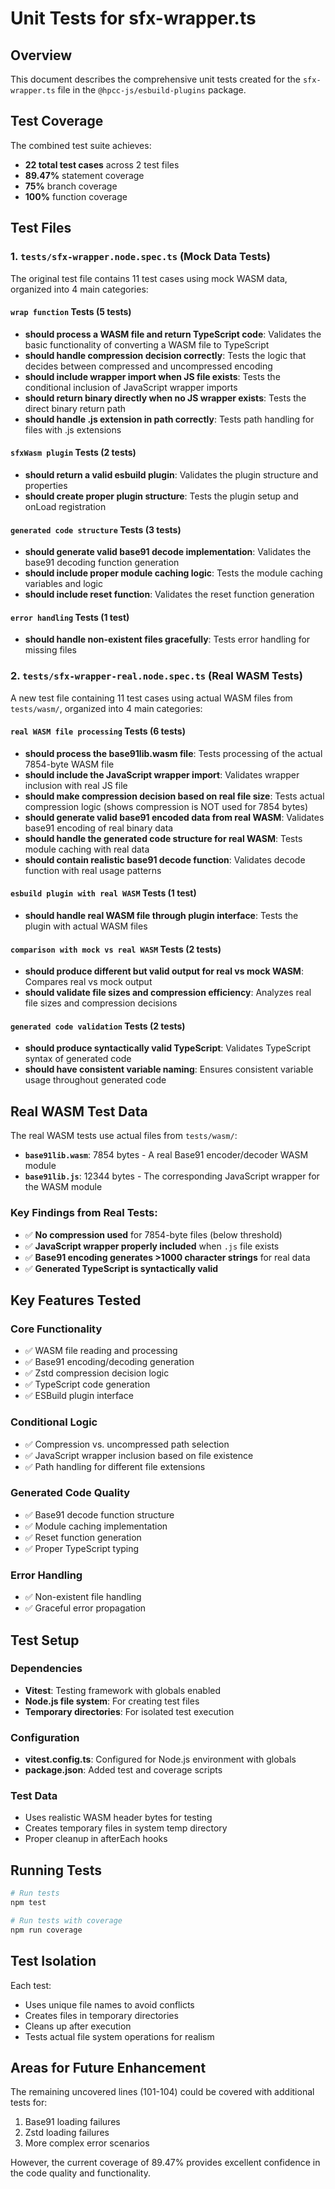 # Unit Tests for sfx-wrapper.ts

## Overview

This document describes the comprehensive unit tests created for the `sfx-wrapper.ts` file in the `@hpcc-js/esbuild-plugins` package.

## Test Coverage

The combined test suite achieves:
- **22 total test cases** across 2 test files
- **89.47%** statement coverage
- **75%** branch coverage  
- **100%** function coverage

## Test Files

### 1. `tests/sfx-wrapper.node.spec.ts` (Mock Data Tests)

The original test file contains 11 test cases using mock WASM data, organized into 4 main categories:

#### `wrap function` Tests (5 tests)
- **should process a WASM file and return TypeScript code**: Validates the basic functionality of converting a WASM file to TypeScript
- **should handle compression decision correctly**: Tests the logic that decides between compressed and uncompressed encoding
- **should include wrapper import when JS file exists**: Tests the conditional inclusion of JavaScript wrapper imports
- **should return binary directly when no JS wrapper exists**: Tests the direct binary return path
- **should handle .js extension in path correctly**: Tests path handling for files with .js extensions

#### `sfxWasm plugin` Tests (2 tests)
- **should return a valid esbuild plugin**: Validates the plugin structure and properties
- **should create proper plugin structure**: Tests the plugin setup and onLoad registration

#### `generated code structure` Tests (3 tests)
- **should generate valid base91 decode implementation**: Validates the base91 decoding function generation
- **should include proper module caching logic**: Tests the module caching variables and logic
- **should include reset function**: Validates the reset function generation

#### `error handling` Tests (1 test)
- **should handle non-existent files gracefully**: Tests error handling for missing files

### 2. `tests/sfx-wrapper-real.node.spec.ts` (Real WASM Tests)

A new test file containing 11 test cases using actual WASM files from `tests/wasm/`, organized into 4 main categories:

#### `real WASM file processing` Tests (6 tests)
- **should process the base91lib.wasm file**: Tests processing of the actual 7854-byte WASM file
- **should include the JavaScript wrapper import**: Validates wrapper inclusion with real JS file
- **should make compression decision based on real file size**: Tests actual compression logic (shows compression is NOT used for 7854 bytes)
- **should generate valid base91 encoded data from real WASM**: Validates base91 encoding of real binary data
- **should handle the generated code structure for real WASM**: Tests module caching with real data
- **should contain realistic base91 decode function**: Validates decode function with real usage patterns

#### `esbuild plugin with real WASM` Tests (1 test)
- **should handle real WASM file through plugin interface**: Tests the plugin with actual WASM files

#### `comparison with mock vs real WASM` Tests (2 tests)
- **should produce different but valid output for real vs mock WASM**: Compares real vs mock output
- **should validate file sizes and compression efficiency**: Analyzes real file sizes and compression decisions

#### `generated code validation` Tests (2 tests)
- **should produce syntactically valid TypeScript**: Validates TypeScript syntax of generated code
- **should have consistent variable naming**: Ensures consistent variable usage throughout generated code

## Real WASM Test Data

The real WASM tests use actual files from `tests/wasm/`:
- **`base91lib.wasm`**: 7854 bytes - A real Base91 encoder/decoder WASM module
- **`base91lib.js`**: 12344 bytes - The corresponding JavaScript wrapper for the WASM module

### Key Findings from Real Tests:
- ✅ **No compression used** for 7854-byte files (below threshold)
- ✅ **JavaScript wrapper properly included** when `.js` file exists
- ✅ **Base91 encoding generates >1000 character strings** for real data
- ✅ **Generated TypeScript is syntactically valid**

## Key Features Tested

### Core Functionality
- ✅ WASM file reading and processing
- ✅ Base91 encoding/decoding generation
- ✅ Zstd compression decision logic
- ✅ TypeScript code generation
- ✅ ESBuild plugin interface

### Conditional Logic
- ✅ Compression vs. uncompressed path selection
- ✅ JavaScript wrapper inclusion based on file existence
- ✅ Path handling for different file extensions

### Generated Code Quality
- ✅ Base91 decode function structure
- ✅ Module caching implementation
- ✅ Reset function generation
- ✅ Proper TypeScript typing

### Error Handling
- ✅ Non-existent file handling
- ✅ Graceful error propagation

## Test Setup

### Dependencies
- **Vitest**: Testing framework with globals enabled
- **Node.js file system**: For creating test files
- **Temporary directories**: For isolated test execution

### Configuration
- **vitest.config.ts**: Configured for Node.js environment with globals
- **package.json**: Added test and coverage scripts

### Test Data
- Uses realistic WASM header bytes for testing
- Creates temporary files in system temp directory
- Proper cleanup in afterEach hooks

## Running Tests

```bash
# Run tests
npm test

# Run tests with coverage
npm run coverage
```

## Test Isolation

Each test:
- Uses unique file names to avoid conflicts
- Creates files in temporary directories
- Cleans up after execution
- Tests actual file system operations for realism

## Areas for Future Enhancement

The remaining uncovered lines (101-104) could be covered with additional tests for:
1. Base91 loading failures
2. Zstd loading failures
3. More complex error scenarios

However, the current coverage of 89.47% provides excellent confidence in the code quality and functionality.
